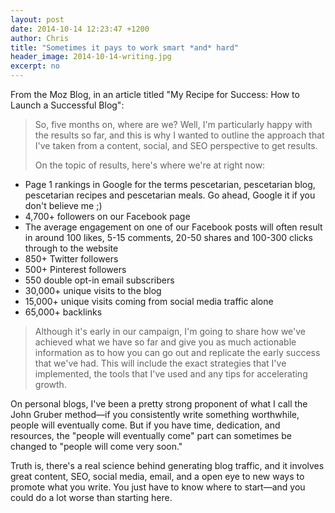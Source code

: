 ```yaml
---
layout: post
date: 2014-10-14 12:23:47 +1200
author: Chris
title: "Sometimes it pays to work smart *and* hard"
header_image: 2014-10-14-writing.jpg
excerpt: no
---
```


From the Moz Blog, in an article titled "My Recipe for Success: How to Launch a Successful Blog":

>So, five months on, where are we? Well, I'm particularly happy with the results so far, and this is why I wanted to outline the approach that I've taken from a content, social, and SEO perspective to get results.
>
>On the topic of results, here's where we're at right now:
>
+ Page 1 rankings in Google for the terms pescetarian, pescetarian blog, pescetarian recipes and pescetarian meals. Go ahead, Google it if you don't believe me ;)
+ 4,700+ followers on our Facebook page
+ The average engagement on one of our Facebook posts will often result in around 100 likes, 5-15 comments, 20-50 shares and 100-300 clicks through to the website
+ 850+ Twitter followers
+ 500+ Pinterest followers
+ 550 double opt-in email subscribers
+ 30,000+ unique visits to the blog
+ 15,000+ unique visits coming from social media traffic alone
+ 65,000+ backlinks
>
>Although it's early in our campaign, I'm going to share how we've achieved what we have so far and give you as much actionable information as to how you can go out and replicate the early success that we've had. This will include the exact strategies that I've implemented, the tools that I've used and any tips for accelerating growth.

On personal blogs, I've been a pretty strong proponent of what I call the John Gruber method—if you consistently write something worthwhile, people will eventually come. But if you have time, dedication, and resources, the "people will eventually come" part can sometimes be changed to "people will come very soon."

Truth is, there's a real science behind generating blog traffic, and it involves great content, SEO, social media, email, and a open eye to new ways to promote what you write. You just have to know where to start—and you could do a lot worse than starting here.

